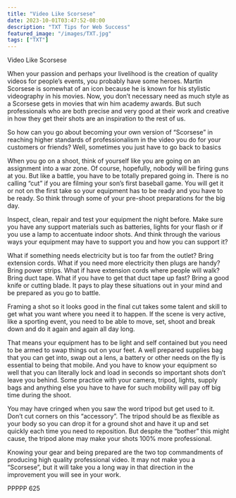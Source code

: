 ```yaml
---
title: "Video Like Scorsese"
date: 2023-10-01T03:47:52-08:00
description: "TXT Tips for Web Success"
featured_image: "/images/TXT.jpg"
tags: ["TXT"]
---
```


Video Like Scorsese

When your passion and perhaps your livelihood is the creation of quality videos for people’s events, you probably have some heroes.  Martin Scorsese is somewhat of an icon because he is known for his stylistic videography in his movies.  Now, you don’t necessary need as much style as a Scorsese gets in movies that win him academy awards.  But such professionals who are both precise and very good at their work and creative in how they get their shots are an inspiration to the rest of us.

So how can you go about becoming your own version of “Scorsese” in reaching higher standards of professionalism in the video you do for your customers or friends?  Well, sometimes you just have to go back to basics

When you go on a shoot, think of yourself like you are going on an assignment into a war zone.  Of course, hopefully, nobody will be firing guns at you.  But like a battle, you have to be totally prepared going in.  There is no calling “cut” if you are filming your son’s first baseball game.  You will get it or not on the first take so your equipment has to be ready and you have to be ready.  So think through some of your pre-shoot preparations for the big day.

Inspect, clean, repair and test your equipment the night before.  Make sure you have any support materials such as batteries, lights for your flash or if you use a lamp to accentuate indoor shots.  And think through the various ways your equipment may have to support you and how you can support it?  

What if something needs electricity but is too far from the outlet?  Bring extension cords.  What if you need more electricity then plugs are handy?  Bring power strips.  What if have extension cords where people will walk?  Bring duct tape.  What if you have to get that duct tape up fast?  Bring a good knife or cutting blade.  It pays to play these situations out in your mind and be prepared as you go to battle.

Framing a shot so it looks good in the final cut takes some talent and skill to get what you want where you need it to happen.  If the scene is very active, like a sporting event, you need to be able to move, set, shoot and break down and do it again and again all day long.  

That means your equipment has to be light and self contained but you need to be armed to swap things out on your feet.  A well prepared supplies bag that you can get into, swap out a lens, a battery or other needs on the fly is essential to being that mobile.  And you have to know your equipment so well that you can literally lock and load in seconds so important shots don’t leave you behind.  Some practice with your camera, tripod, lights, supply bags and anything else you have to have for such mobility will pay off big time during the shoot.

You may have cringed when you saw the word tripod but get used to it.  Don’t cut corners on this “accessory”.  The tripod should be as flexible as your body so you can drop it for a ground shot and have it up and set quickly each time you need to reposition.  But despite the “bother” this might cause, the tripod alone may make your shots 100% more professional.

Knowing your gear and being prepared are the two top commandments of producing high quality professional video.  It may not make you a “Scorsese”, but it will take you a long way in that direction in the improvement you will see in your work.

PPPPP 625


